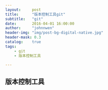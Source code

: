 ```yaml
---
layout:     post
title:      "版本控制工具git"
subtitle:   "git"
date:       2016-04-01 16:00:00
author:     "johnnwen"
header-img: "img/post-bg-digital-native.jpg"
header-mask: 0.3
catalog:    true
tags:
    - git
    - 版本控制工具
    
---
```

## 版本控制工具